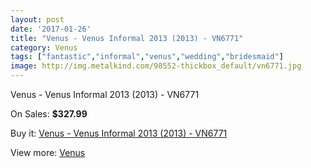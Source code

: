 ```yaml
---
layout: post
date: '2017-01-26'
title: "Venus - Venus Informal 2013 (2013) - VN6771"
category: Venus
tags: ["fantastic","informal","venus","wedding","bridesmaid"]
image: http://img.metalkind.com/98552-thickbox_default/vn6771.jpg
---
```

Venus - Venus Informal 2013 (2013) - VN6771

On Sales: **$327.99**
<a href="https://www.metalkind.com/en/venus/9394-vn6771.html"><amp-img layout="responsive" width="600" height="600" src="//img.metalkind.com/98552-thickbox_default/vn6771.jpg" alt="Venus - Venus Informal 2013 (2013) - VN6771 0" /></a>
<a href="https://www.metalkind.com/en/venus/9394-vn6771.html"><amp-img layout="responsive" width="600" height="600" src="//img.metalkind.com/98553-thickbox_default/vn6771.jpg" alt="Venus - Venus Informal 2013 (2013) - VN6771 1" /></a>
<a href="https://www.metalkind.com/en/venus/9394-vn6771.html"><amp-img layout="responsive" width="600" height="600" src="//img.metalkind.com/98554-thickbox_default/vn6771.jpg" alt="Venus - Venus Informal 2013 (2013) - VN6771 2" /></a>
<a href="https://www.metalkind.com/en/venus/9394-vn6771.html"><amp-img layout="responsive" width="600" height="600" src="//img.metalkind.com/98555-thickbox_default/vn6771.jpg" alt="Venus - Venus Informal 2013 (2013) - VN6771 3" /></a>

Buy it: [Venus - Venus Informal 2013 (2013) - VN6771](https://www.metalkind.com/en/venus/9394-vn6771.html "Venus - Venus Informal 2013 (2013) - VN6771")

View more: [Venus](https://www.metalkind.com/en/112-venus "Venus")